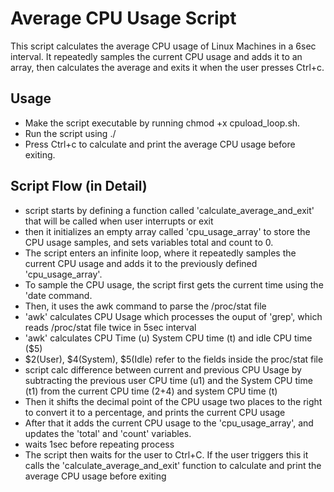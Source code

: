 # Average CPU Usage Script
This script calculates the average CPU usage of Linux Machines in a 6sec interval. It repeatedly samples the current CPU usage and adds it to an array, then calculates the average and exits it when the user presses Ctrl+c.

## Usage
- Make the script executable by running chmod +x cpuload_loop.sh.
- Run the script using ./
- Press Ctrl+c to calculate and print the average CPU usage before exiting.

## Script Flow (in Detail)
- script starts by defining a function called 'calculate_average_and_exit' that will be called when user interrupts or exit
- then it initializes an empty array called 'cpu_usage_array' to store the CPU usage samples, and sets variables total and count to 0.
- The script enters an infinite loop, where it repeatedly samples the current CPU usage and adds it to the previously defined 'cpu_usage_array'.
- To sample the CPU usage, the script first gets the current time using the 'date command.
- Then, it uses the awk command to parse the /proc/stat file
- 'awk' calculates CPU Usage which processes the ouput of 'grep', which reads /proc/stat file twice in 5sec interval
- 'awk' calculates CPU Time (u) System CPU time (t) and idle CPU time ($5)
- $2(User), $4(System), $5(Idle) refer to the fields inside the proc/stat file
- script calc difference between current and previous CPU Usage by subtracting the previous user CPU time (u1) and the System CPU time (t1) from the current CPU time ($2+$4) and system CPU time (t)
- Then it shifts the decimal point of the CPU usage two places to the right to convert it to a percentage, and prints the current CPU usage
- After that it adds the current CPU usage to the 'cpu_usage_array', and updates the 'total' and 'count' variables.
- waits 1sec before repeating process
- The script then waits for the user to Ctrl+C. If the user triggers this it calls the 'calculate_average_and_exit' function to calculate and print the average CPU usage before exiting

